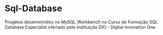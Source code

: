 # Sql-Database
Progetos desenvolvidos no MySQL Workbench no Curso de Formação SQL Database Especialist ofertado pela Instituição DIO - Digital Innovation One
